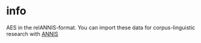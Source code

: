 # info

AES in the relANNIS-format. You can import these data for corpus-linguistic research with [ANNIS](https://corpus-tools.org/annis/)
